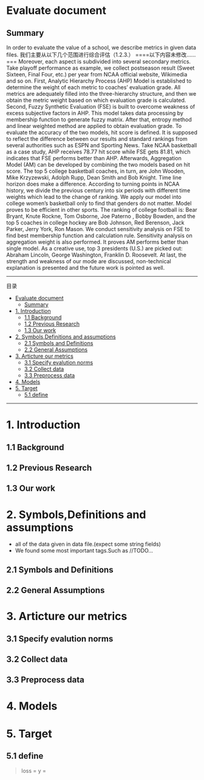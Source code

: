 # Evaluate document
## Summary

In order to evaluate the value of a school, we describe metrics in given data files. 我们主要从以下几个范围进行综合评估（1.2.3.）
====以下内容未修改……===
 Moreover, each aspect is subdivided into several secondary metrics. Take playoff performance as example, we collect postseason result (Sweet Sixteen, Final Four, etc.) per year from NCAA official website, Wikimedia and so on.    First, Analytic Hierarchy Process (AHP) Model is established to determine the weight of each metric to coaches’ evaluation grade. All metrics are adequately filled into the three-hierarchy structure, and then we obtain the metric weight based on which evaluation grade is calculated. Second, Fuzzy Synthetic Evaluation (FSE) is built to overcome weakness of excess subjective factors in AHP. This model takes data processing by membership function to generate fuzzy matrix. After that, entropy method and linear weighted method are applied to obtain evaluation grade.       To evaluate the accuracy of the two models, hit score is defined. It is supposed to reflect the difference between our results and standard rankings from several authorities such as ESPN and Sporting News. Take NCAA basketball as a case study, AHP receives 78.77 hit score while FSE gets 81.81, which indicates that FSE performs better than AHP. Afterwards, Aggregation Model (AM) can be developed by combining the two models based on hit score. The top 5 college basketball coaches, in turn, are John Wooden, Mike Krzyzewski, Adolph Rupp, Dean Smith and Bob Knight. Time line horizon does make a difference. According to turning points in NCAA history, we divide the previous century into six periods with different time weights which lead to the change of ranking. We apply our model into college women’s basketball only to find that genders do not matter. Model proves to be efficient in other sports. The ranking of college football is: Bear Bryant, Knute Rockne, Tom Osborne, Joe Paterno , Bobby Bowden, and the top 5 coaches in college hockey are Bob Johnson, Red Berenson, Jack Parker, Jerry York, Ron Mason.   We conduct sensitivity analysis on FSE to find best membership function and calculation rule. Sensitivity analysis on aggregation weight is also performed. It proves AM performs better than single model. As a creative use, top 3 presidents (U.S.) are picked out: Abraham Lincoln, George Washington, Franklin D. Roosevelt.      At last, the strength and weakness of our mode are discussed, non-technical explanation is presented and the future work is pointed as well.
***
目录
- [Evaluate document](#evaluate-document)
    - [Summary](#summary)
- [1. Introduction](#1-introduction)
    - [1.1 Background](#11-background)
    - [1.2 Previous Research](#12-previous-research)
    - [1.3 Our work](#13-our-work)
- [2. Symbols,Definitions and assumptions](#2-symbolsdefinitions-and-assumptions)
    - [2.1 Symbols and Definitions](#21-symbols-and-definitions)
    - [2.2 General Assumptions](#22-general-assumptions)
- [3. Articture our metrics](#3-articture-our-metrics)
    - [3.1 Specify evalution norms](#31-specify-evalution-norms)
    - [3.2 Collect data](#32-collect-data)
    - [3.3 Preprocess data](#33-preprocess-data)
- [4. Models](#4-models)
- [5. Target](#5-target)
    - [5.1 define](#51-define)
***
# 1. Introduction
## 1.1 Background
## 1.2 Previous Research
## 1.3 Our work
# 2. Symbols,Definitions and assumptions 
* all of the data given in data file.(expect some string fields)
* We found some most important tags.Such as //TODO...
## 2.1 Symbols and Definitions

## 2.2 General Assumptions
# 3. Articture our metrics
## 3.1 Specify evalution norms
## 3.2 Collect data
## 3.3 Preprocess data
# 4. Models
# 5. Target
## 5.1 define
> loss = 
> y = 